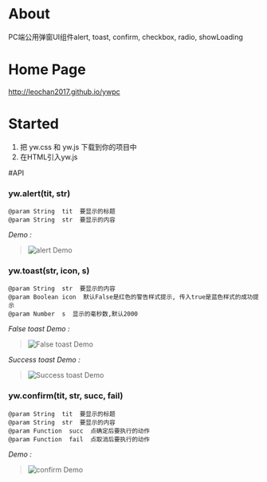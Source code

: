 # About
PC端公用弹窗UI组件alert, toast, confirm, checkbox, radio, showLoading



# Home Page
http://leochan2017.github.io/ywpc


# Started
1. 把 yw.css 和 yw.js 下载到你的项目中
2. 在HTML引入yw.js


#API
### yw.alert(tit, str)
```
@param String  tit  要显示的标题
@param String  str  要显示的内容
```

*Demo :*


> ![alert Demo](https://raw.githubusercontent.com/leochan2017/ywpc/master/images/demo/alert.png)


### yw.toast(str, icon, s)
```
@param String  str  要显示的内容
@param Boolean icon  默认False是红色的警告样式提示, 传入true是蓝色样式的成功提示
@param Number  s  显示的毫秒数,默认2000
```

*False toast Demo :*

> ![False toast Demo](https://raw.githubusercontent.com/leochan2017/ywpc/master/images/demo/toast-false.png)


*Success toast Demo :*

> ![Success toast Demo](https://github.com/leochan2017/ywpc/blob/master/images/demo/toast-true.png?raw=true)



### yw.confirm(tit, str, succ, fail)
```
@param String  tit  要显示的标题
@param String  str  要显示的内容
@param Function  succ  点确定后要执行的动作
@param Function  fail  点取消后要执行的动作
```

*Demo :*


> ![confirm Demo](https://raw.githubusercontent.com/leochan2017/ywpc/master/images/demo/confirm.png)


